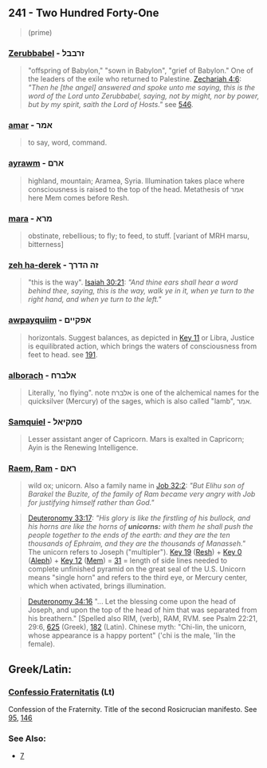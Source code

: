 ## 241 - Two Hundred Forty-One
> (prime)

### [Zerubbabel](/keys/ZRBBL) - זרבבל
> "offspring of Babylon," "sown in Babylon", "grief of Babylon." One of the leaders of the exile who returned to Palestine. [Zechariah 4:6](http://biblehub.com/zecharaiah/4-6.htm): *"Then he [the angel] answered and spoke unto me saying, this is the word of the Lord unto Zerubbabel, saying, not by might, nor by power, but by my spirit, saith the Lord of Hosts."* see [546](546).

### [amar](/keys/AMR) - אמר
> to say, word, command.

### [ayrawm](/keys/ARM) - ארם
> highland, mountain; Aramea, Syria. Illumination takes place where consciousness is raised to the top of the head. Metathesis of אמר here Mem comes before Resh.

### [mara](/keys/MRA) - מרא
> obstinate, rebellious; to fly; to feed, to stuff. [variant of MRH marsu, bitterness]

### [zeh ha-derek](/keys/ZH.HDRK) - זה הדרך
> "this is the way". [Isaiah 30:21](http://biblehub.com/isaiah/30-21.htm): *"And thine ears shall hear a word behind thee, saying, this is the way, walk ye in it, when ye turn to the right hand, and when ye turn to the left."*

### [awpayquiim](/keys/APQIIM) - אפקיים
> horizontals. Suggest balances, as depicted in [Key 11](11) or Libra, Justice is equilibrated action, which brings the waters of consciousness from feet to head. see [191](191).

### [alborach](/keys/ALBRCh) - אלברח
> Literally, 'no flying". note אלברח is one of the alchemical names for the quicksilver (Mercury) of the sages, which is also called "lamb", אמר.

### [Samquiel](/keys/SMQIAL) - סמקיאל
> Lesser assistant anger of Capricorn. Mars is exalted in Capricorn; Ayin is the Renewing Intelligence.

### [Raem, Ram](/keys/RAM) - ראם
> wild ox; unicorn. Also a family name in [Job 32:2](http://biblehub.com/job/32-2.htm): *"But Elihu son of Barakel the Buzite, of the family of Ram became very angry with Job for justifying himself rather than God."*

> [Deuteronomy 33:17](http://biblehub.com/deuteronomy/33-17.htm): *"His glory is like the firstling of his bullock, and his horns are like the horns of **unicorns:** with them he shall push the people together to the ends of the earth: and they are the ten thousands of Ephraim, and they are the thousands of Manasseh."* The unicorn refers to Joseph ("multipler"). [Key 19](19) ([Resh](/keys/R)) + [Key 0](0) ([Aleph](/keys/A)) + [Key 12](12) ([Mem](/keys/M)) = [31](31) = length of side lines needed to complete unfinished pyramid on the great seal of the U.S. Unicorn means "single horn" and refers to the third eye, or Mercury center, which when activated, brings illumination.

> [Deuteronomy 34:16](http://biblehub.com/deuteronomy/33-17.htm) "... Let the blessing come upon the head of Joseph, and upon the top of the head of him that was separated from his breathern." [Spelled also RIM, (verb), RAM, RVM. see Psalm 22:21, 29:6, [625](625) (Greek), [182](182) (Latin). Chinese myth: "Chi-lin, the unicorn, whose appearance is a happy portent" ('chi is the male, 'lin the female).

## Greek/Latin:

### [Confessio Fraternitatis](/latin?word=Confessio+Fraternitatis) (Lt)
Confession of the Fraternity. Title of the second Rosicrucian manifesto. See [95](95), [146](146)

### See Also:

- [7](7)

